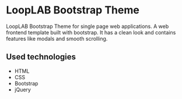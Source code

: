 # LoopLAB Bootstrap Theme
LoopLAB Bootstrap Theme for single page web applications.
A web frontend template built with bootstrap. It has a clean look and contains features like modals and smooth scrolling.

## Used technologies

* HTML
* CSS
* Bootstrap
* jQuery